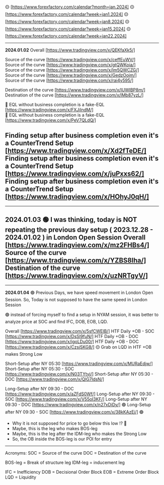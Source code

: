 🟡 [https://www.forexfactory.com/calendar?month=jan.2024]
🟡 [https://www.forexfactory.com/calendar?week=jan1.2024]
🟡 [https://www.forexfactory.com/calendar?week=jan8.2024]
🟡 [https://www.forexfactory.com/calendar?week=jan15.2024]
🟡 [https://www.forexfactory.com/calendar?week=jan22.2024]

------------------------------------------------------------
**2024.01.02**
Overall [https://www.tradingview.com/x/QEKfaXk5/]

Source of the curve [https://www.tradingview.com/x/ceffEuWV/]  
Source of the curve [https://www.tradingview.com/x/gtQWKoia/]  
Source of the curve [https://www.tradingview.com/x/lm5QWCZG/]  
Source of the curve [https://www.tradingview.com/x/GedzOojm/]  
Source of the curve [https://www.tradingview.com/x/rai4y595/]  

Destination of the curve [https://www.tradingview.com/x/lUWIBP8m/]  
Destination of the curve [https://www.tradingview.com/x/lMb87yzL/]  

🔴 EQL without business completion is a fake-EQL [https://www.tradingview.com/x/FXJiIndM/]  
🔴 EQL without business completion is a fake-EQL [https://www.tradingview.com/x/PeV7QLdQ/]  

Finding setup after business completion even it's a CounterTrend Setup [https://www.tradingview.com/x/Xd2fTeDE/]  
Finding setup after business completion even it's a CounterTrend Setup [https://www.tradingview.com/x/juPxxs62/]  
Finding setup after business completion even it's a CounterTrend Setup [https://www.tradingview.com/x/HOhyJ0qH/]  
------------------------------------------------------------

------------------------------------------------------------
**2024.01.03**
🟢  I was thinking, today is NOT repeating the previous day setup ( 2023.12.28 - 2024.01.02 ) in London Open Session
Overall [https://www.tradingview.com/x/mz2FHBs4/]
Source of the curve [https://www.tradingview.com/x/YZBS8Iha/] 
Destination of the curve [https://www.tradingview.com/x/uzNRTgyV/] 
------------------------------------------------------------

------------------------------------------------------------
**2024.01.04**
🟢  Previous Days, we have speed movement in London Open Session. 
    So, Today is not supposed to have the same speed in London Session

🟢 instead of forcing myself to find a setup in NYAM session, 
    it was better to analyze price at SOC and find IFC, DOB, EOB, LQD.

Overall [https://www.tradingview.com/x/5sfCWEIB/]
HTF Daily +OB - SOC [https://www.tradingview.com/x/DsSI9fuN/]
HTF Daily +OB - DOC [https://www.tradingview.com/x/igoLDu00/]
HTF Daily +OB - DOC [https://www.tradingview.com/x/CzsjSKG8/] 🟡 Grab on LQD in HTF +OB makes Strong Low

Short-Setup after NY 05:30 [https://www.tradingview.com/x/MURaEdjw/]
Short-Setup after NY 05:30 - SOC [https://www.tradingview.com/x/N03TYtyj/]
Short-Setup after NY 05:30 - DOC [https://www.tradingview.com/x/QlG7ldsN/]

Long-Setup after NY 09:30 - DOC [https://www.tradingview.com/x/aZFdS0Wf/]
Long-Setup after NY 09:30 - SOC [https://www.tradingview.com/x/V55oI3KF/] 
Long-Setup after NY 09:30 - DOC [https://www.tradingview.com/x/n27xDiDy/] 🟢
Long-Setup after NY 09:30 - SOC [https://www.tradingview.com/x/38kKAzEj/] 🟢

 - Why it is not supposed for price to go below this low !? 🔴
 - Maybe, this is the leg who makes BOS-leg
 - Maybe, this is the leg after the IDM-leg who makes the Strong Low 
 - So, the OB inside the BOS-leg is our POI for entry
------------------------------------------------------------



Acronyms:
SOC = Source of the curve 
DOC = Destination of the curve 

BOS-leg = Break of structure leg
IDM-leg = inducement leg

IFC = Inefficiency
DOB = Decisional Order Block
EOB = Extreme Order Block
LQD = Liquidity